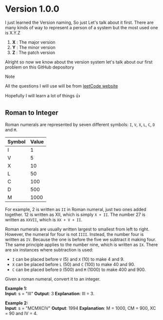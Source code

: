 # Version 1.0.0

I just learned the Version naming, So just Let's talk about it first. There are many kinds of way to represent a person of a system but the most used one is X.Y.Z

1. **X** : The major version
2. **Y** : The minor version
3. **Z**  : The patch version 

Alright so now we know about the version system let's talk about our first problem on this GitHub depository

>[!NOTE]
> All the questions I will use will be from [leetCode website](https://leetcode.com/)

Hopefully I will learn a lot of things :+1:

## Roman to Integer
Roman numerals are represented by seven different symbols: `I`, `V`, `X`, `L`, `C`, `D` and `M`.

|**Symbol**|**Value**|
|--|--|
|I|1|
|V|5|
|X|10|
|L|50|
|C|100|
|D|500|
|M|1000|

For example, 2 is written as `II` in Roman numeral, just two ones added together. 12 is written as XII, which is simply `X + II`. The number 27 is written as `XXVII`, which is `XX + V + II`.

Roman numerals are usually written largest to smallest from left to right. However, the numeral for four is not `IIII`. Instead, the number four is written as `IV`. Because the one is before the five we subtract it making four. The same principle applies to the number nine, which is written as `IX`. There are six instances where subtraction is used:

* `I` can be placed before `V` (5) and `X` (10) to make 4 and 9. 
* `X` can be placed before `L` (50) and `C` (100) to make 40 and 90. 
* `C` can be placed before `D` (500) and `M` (1000) to make 400 and 900.

Given a roman numeral, convert it to an integer.    

**Example 1:**<br>
    **Input**: s = "III"
    **Output**: 3
    **Explanation**: III = 3.

**Example 2:**<br>
    **Input**: s = "MCMXCIV"
    **Output**: 1994
    **Explanation**: M = 1000, CM = 900, XC = 90 and IV = 4.